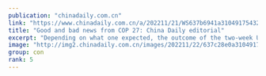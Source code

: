 ```yaml
---
publication: "chinadaily.com.cn"
link: "https://www.chinadaily.com.cn/a/202211/21/WS637b6941a31049175432b069.html"
title: "Good and bad news from COP 27: China Daily editorial"
excerpt: "Depending on what one expected, the outcome of the two-week UN COP 27 summit in Sharm El-Sheikh, Egypt, was either inspiring or disappointing."
image: "http://img2.chinadaily.com.cn/images/202211/22/637c28e0a31049178c924987.jpeg"
group: con
rank: 5
---
```

